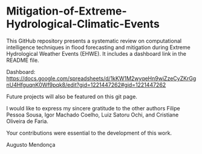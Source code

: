 # Mitigation-of-Extreme-Hydrological-Climatic-Events
This GitHub repository presents a systematic review on computational intelligence techniques in flood forecasting and mitigation during Extreme Hydrological Weather Events (EHWE). It includes a dashboard link in the README file.

Dashboard: https://docs.google.com/spreadsheets/d/1kKW1M2wyqeHn9wiZzeCyZKrGgnU4HfguqnK0Wf9pqk8/edit?gid=1221447262#gid=1221447262

Future projects will also be featured on this git page.

I would like to express my sincere gratitude to the other authors Filipe Pessoa Sousa, Igor Machado Coelho, Luiz Satoru Ochi, and Cristiane Oliveira de Faria. 

Your contributions were essential to the development of this work.

Augusto Mendonça
